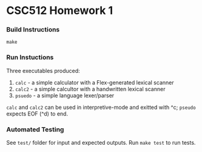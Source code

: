 # CSC512 Homework 1 #

### Build Instructions

```
make
```

### Run Instuctions

Three executables produced:

1. ```calc```	- a simple calculator with a Flex-generated lexical scanner
1. ```calc2```	- a simple calcultor with a handwritten lexical scanner
1. ```psuedo```	- a simple language lexer/parser
	
```calc``` and ```calc2``` can be used in interpretive-mode and exitted with ^c; ```pseudo``` expects EOF (^d) to end.

	
### Automated Testing

See ```test/``` folder for input and expected outputs. Run ```make test``` to run tests.






